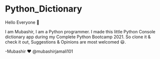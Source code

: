 # Python_Dictionary

Hello Everyone 👋

  I am Mubashir, I am a Python programmer. I made this little Python Console dictionary app during my Complete Python Bootcamp 2021. So clone it & check it out, Suggestions & 
Opinions are most welcomed 😃.

-Mubashir ❤ @mubashirjamali101
